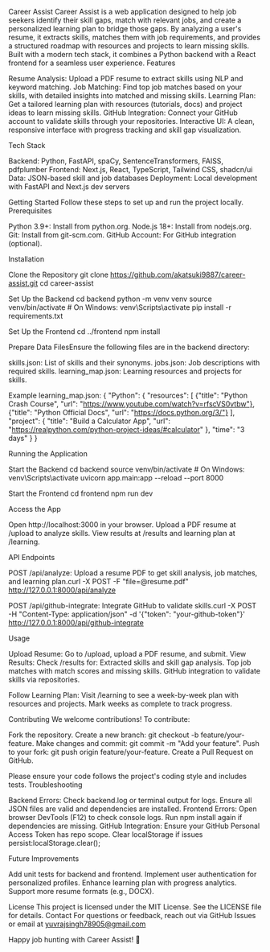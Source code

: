 Career Assist
Career Assist is a web application designed to help job seekers identify their skill gaps, match with relevant jobs, and create a personalized learning plan to bridge those gaps. By analyzing a user's resume, it extracts skills, matches them with job requirements, and provides a structured roadmap with resources and projects to learn missing skills. Built with a modern tech stack, it combines a Python backend with a React frontend for a seamless user experience.
Features

Resume Analysis: Upload a PDF resume to extract skills using NLP and keyword matching.
Job Matching: Find top job matches based on your skills, with detailed insights into matched and missing skills.
Learning Plan: Get a tailored learning plan with resources (tutorials, docs) and project ideas to learn missing skills.
GitHub Integration: Connect your GitHub account to validate skills through your repositories.
Interactive UI: A clean, responsive interface with progress tracking and skill gap visualization.

Tech Stack

Backend: Python, FastAPI, spaCy, SentenceTransformers, FAISS, pdfplumber
Frontend: Next.js, React, TypeScript, Tailwind CSS, shadcn/ui
Data: JSON-based skill and job databases
Deployment: Local development with FastAPI and Next.js dev servers

Getting Started
Follow these steps to set up and run the project locally.
Prerequisites

Python 3.9+: Install from python.org.
Node.js 18+: Install from nodejs.org.
Git: Install from git-scm.com.
GitHub Account: For GitHub integration (optional).

Installation

Clone the Repository
git clone https://github.com/akatsuki9887/career-assist.git
cd career-assist


Set Up the Backend
cd backend
python -m venv venv
source venv/bin/activate  # On Windows: venv\Scripts\activate
pip install -r requirements.txt


Set Up the Frontend
cd ../frontend
npm install


Prepare Data FilesEnsure the following files are in the backend directory:

skills.json: List of skills and their synonyms.
jobs.json: Job descriptions with required skills.
learning_map.json: Learning resources and projects for skills.

Example learning_map.json:
{
  "Python": {
    "resources": [
      {"title": "Python Crash Course", "url": "https://www.youtube.com/watch?v=rfscVS0vtbw"},
      {"title": "Python Official Docs", "url": "https://docs.python.org/3/"}
    ],
    "project": {
      "title": "Build a Calculator App",
      "url": "https://realpython.com/python-project-ideas/#calculator"
    },
    "time": "3 days"
  }
}



Running the Application

Start the Backend
cd backend
source venv/bin/activate  # On Windows: venv\Scripts\activate
uvicorn app.main:app --reload --port 8000


Start the Frontend
cd frontend
npm run dev


Access the App

Open http://localhost:3000 in your browser.
Upload a PDF resume at /upload to analyze skills.
View results at /results and learning plan at /learning.



API Endpoints

POST /api/analyze: Upload a resume PDF to get skill analysis, job matches, and learning plan.curl -X POST -F "file=@resume.pdf" http://127.0.0.1:8000/api/analyze


POST /api/github-integrate: Integrate GitHub to validate skills.curl -X POST -H "Content-Type: application/json" -d '{"token": "your-github-token"}' http://127.0.0.1:8000/api/github-integrate



Usage

Upload Resume: Go to /upload, upload a PDF resume, and submit.
View Results: Check /results for:
Extracted skills and skill gap analysis.
Top job matches with match scores and missing skills.
GitHub integration to validate skills via repositories.


Follow Learning Plan: Visit /learning to see a week-by-week plan with resources and projects. Mark weeks as complete to track progress.

Contributing
We welcome contributions! To contribute:

Fork the repository.
Create a new branch: git checkout -b feature/your-feature.
Make changes and commit: git commit -m "Add your feature".
Push to your fork: git push origin feature/your-feature.
Create a Pull Request on GitHub.

Please ensure your code follows the project's coding style and includes tests.
Troubleshooting

Backend Errors: Check backend.log or terminal output for logs. Ensure all JSON files are valid and dependencies are installed.
Frontend Errors: Open browser DevTools (F12) to check console logs. Run npm install again if dependencies are missing.
GitHub Integration: Ensure your GitHub Personal Access Token has repo scope. Clear localStorage if issues persist:localStorage.clear();



Future Improvements

Add unit tests for backend and frontend.
Implement user authentication for personalized profiles.
Enhance learning plan with progress analytics.
Support more resume formats (e.g., DOCX).

License
This project is licensed under the MIT License. See the LICENSE file for details.
Contact
For questions or feedback, reach out via GitHub Issues or email at yuvrajsingh78905@gmail.com

Happy job hunting with Career Assist! 🚀